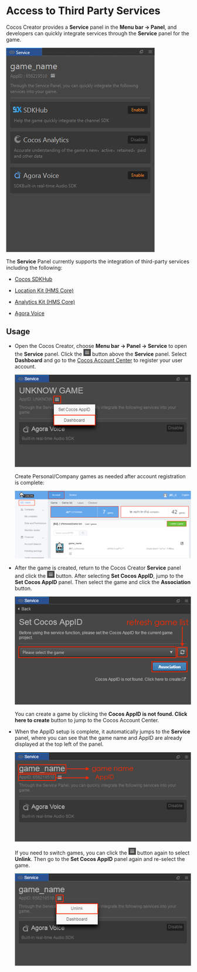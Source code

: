 # Access to Third Party Services

Cocos Creator provides a **Service** panel in the **Menu bar -> Panel**, and developers can quickly integrate services through the **Service** panel for the game.

![](index/cocos_services.png)

The **Service** Panel currently supports the integration of third-party services including the following:

  - [Cocos SDKHub](sdkhub.md)

  - [Location Kit (HMS Core)](hms-location.md)

  - [Analytics Kit (HMS Core)](hms-analytics.md)

  - [Agora Voice](https://docs.agora.io/en/Interactive%20Gaming/game_c?platform=Cocos%20Creator)

## Usage

- Open the Cocos Creator, choose **Menu bar -> Panel -> Service** to open the **Service** panel. Click the ![](index/setting.png) button above the **Service** panel. Select **Dashboard** and go to the [Cocos Account Center](https://auth.cocos.com/#/) to register your user account.

  ![](index/console.png)

  Create Personal/Company games as needed after account registration is complete:

  ![](index/game.png)

- After the game is created, return to the Cocos Creator **Service** panel and click the ![](index/setting.png) button. After selecting **Set Cocos AppID**, jump to the **Set Cocos AppID** panel. Then select the game and click the **Association** button.

  ![](index/appid.png)

  You can create a game by clicking the **Cocos AppID is not found. Click here to create** button to jump to the Cocos Account Center.

- When the AppID setup is complete, it automatically jumps to the **Service** panel, where you can see that the game name and AppID are already displayed at the top left of the panel.

  ![](index/service.png)

  If you need to switch games, you can click the ![](index/setting.png) button again to select **Unlink**. Then go to the **Set Cocos AppID** panel again and re-select the game.

  ![](index/switch_appid.png)
